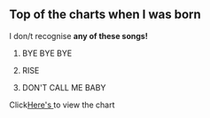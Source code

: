 ## Top of the charts when I was born




I don/t recognise **any of these songs!**




1. BYE BYE BYE

2. RISE

3. DON'T CALL ME BABY

<p>Click<a href=" https://nztop40.co.nz/chart/singles?chart=1072">Here's </a> to view the chart</p>
